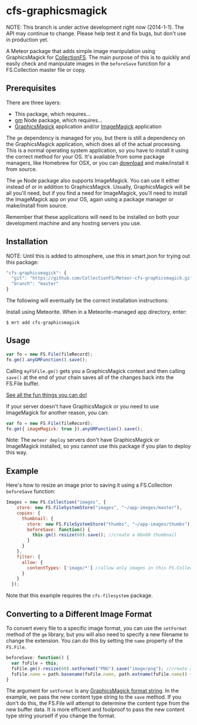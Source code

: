 cfs-graphicsmagick
=========================

NOTE: This branch is under active development right now (2014-1-1). The API
may continue to change. Please help test it and fix bugs, but don't use in production yet.

A Meteor package that adds simple image manipulation using GraphicsMagick for
[CollectionFS](https://github.com/CollectionFS/Meteor-CollectionFS). The main
purpose of this is to quickly and easily check and manipulate images
in the `beforeSave` function for a FS.Collection master file or copy.

## Prerequisites

There are three layers:

* This package, which requires...
* [gm](http://aheckmann.github.io/gm/docs.html) Node package, which requires...
* [GraphicsMagick](http://www.graphicsmagick.org/) application and/or [ImageMagick](http://www.imagemagick.org/script/index.php) application

The `gm` dependency is managed for you, but there is still a dependency on the GraphicsMagick application, which does all of the actual processing. This is a normal operating system application, so you have to install it using the correct method for your OS. It's available from some package managers, like Homebrew for OSX, or you can [download](http://sourceforge.net/projects/graphicsmagick/files/) and make/install it from source.

The `gm` Node package also supports ImageMagick. You can use it either instead of or in addition to GraphicsMagick. Usually, GraphicsMagick will be all you'll need, but if you find a need for ImageMagick, you'll need to install the ImageMagick app on your OS, again using a package manager or make/install from source.

Remember that these applications will need to be installed on both your development machine and any hosting servers you use.

## Installation

NOTE: Until this is added to atmosphere, use this in smart.json for trying out this package:

```js
"cfs-graphicsmagick": {
  "git": "https://github.com/CollectionFS/Meteor-cfs-graphicsmagick.git",
  "branch": "master"
}
```

The following will eventually be the correct installation instructions:

Install using Meteorite. When in a Meteorite-managed app directory, enter:

```
$ mrt add cfs-graphicsmagick
```

## Usage

```js
var fo = new FS.File(fileRecord);
fo.gm().anyGMFunction().save();
```

Calling `myFSFile.gm()` gets you a GraphicsMagick context and then calling
`save()` at the end of your chain saves all of the changes back into the
FS.File buffer.

[See all the fun things you can do!](http://aheckmann.github.io/gm/docs.html)

If your server doesn't have GraphicsMagick or you need to use ImageMagick for
another reason, you can:

```js
var fo = new FS.File(fileRecord);
fo.gm({ imageMagick: true }).anyGMFunction().save();
```

Note: The `meteor deploy` servers don't have GraphicsMagick or ImageMagick installed, so you cannot use this
package if you plan to deploy this way.

## Example

Here's how to resize an image prior to saving it using a FS.Collection
`beforeSave` function:

```js
Images = new FS.Collection("images", {
    store: new FS.FileSystemStore("images", "~/app-images/master"),
    copies: {
      thumbnail: {
        store: new FS.FileSystemStore("thumbs", "~/app-images/thumbs"),
        beforeSave: function() {
          this.gm().resize(60).save(); //create a 60x60 thumbnail
        }
      }
    },
    filter: {
      allow: {
        contentTypes: ['image/*'] //allow only images in this FS.Collection
      }
    }
  });
```

Note that this example requires the `cfs-filesystem` package.

## Converting to a Different Image Format

To convert every file to a specific image format, you can use the `setFormat`
method of the `gm` library, but you will also need to specify a new filename to
change the extension. You can do this by setting the `name` property of the
`FS.File`.

```js
beforeSave: function() {
  var fsFile = this;
  fsFile.gm().resize(60).setFormat("PNG").save("image/png"); //create a 60x60 .png thumbnail
  fsFile.name = path.basename(fsFile.name, path.extname(fsFile.name)) + ".png";
}
```

The argument for `setFormat` is any
[GraphicsMagick format string](http://www.graphicsmagick.org/formats.html).
In the example, we pass the new content type string to the `save` method. If
you don't do this, the FS.File will attempt to determine the content type
from the new buffer data. It is more efficient and foolproof to pass the new
content type string yourself if you change the format.
